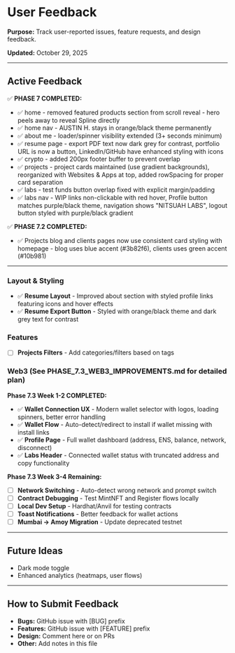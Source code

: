 # User Feedback

**Purpose:** Track user-reported issues, feature requests, and design feedback.

**Updated:** October 29, 2025

---

## Active Feedback

✅ **PHASE 7 COMPLETED:**

- ✅ home - removed featured products section from scroll reveal - hero peels away to reveal Spline directly
- ✅ home nav - AUSTIN H. stays in orange/black theme permanently
- ✅ about me - loader/spinner visibility extended (3+ seconds minimum)
- ✅ resume page - export PDF text now dark grey for contrast, portfolio URL is now a button, LinkedIn/GitHub have enhanced styling with icons
- ✅ crypto - added 200px footer buffer to prevent overlap
- ✅ projects - project cards maintained (use gradient backgrounds), reorganized with Websites & Apps at top, added rowSpacing for proper card separation
- ✅ labs - test funds button overlap fixed with explicit margin/padding
- ✅ labs nav - WIP links non-clickable with red hover, Profile button matches purple/black theme, navigation shows "NITSUAH LABS", logout button styled with purple/black gradient

✅ **PHASE 7.2 COMPLETED:**

- ✅ Projects blog and clients pages now use consistent card styling with homepage - blog uses blue accent (#3b82f6), clients uses green accent (#10b981)

---

### Layout & Styling

- ✅ **Resume Layout** - Improved about section with styled profile links featuring icons and hover effects
- ✅ **Resume Export Button** - Styled with orange/black theme and dark grey text for contrast

### Features

- [ ] **Projects Filters** - Add categories/filters based on tags

### Web3 (See PHASE_7.3_WEB3_IMPROVEMENTS.md for detailed plan)

**Phase 7.3 Week 1-2 COMPLETED:**

- ✅ **Wallet Connection UX** - Modern wallet selector with logos, loading spinners, better error handling
- ✅ **Wallet Flow** - Auto-detect/redirect to install if wallet missing with install links
- ✅ **Profile Page** - Full wallet dashboard (address, ENS, balance, network, disconnect)
- ✅ **Labs Header** - Connected wallet status with truncated address and copy functionality

**Phase 7.3 Week 3-4 Remaining:**

- [ ] **Network Switching** - Auto-detect wrong network and prompt switch
- [ ] **Contract Debugging** - Test MintNFT and Register flows locally
- [ ] **Local Dev Setup** - Hardhat/Anvil for testing contracts
- [ ] **Toast Notifications** - Better feedback for wallet actions
- [ ] **Mumbai → Amoy Migration** - Update deprecated testnet

---

## Future Ideas

- Dark mode toggle
- Enhanced analytics (heatmaps, user flows)

---

## How to Submit Feedback

- **Bugs:** GitHub issue with [BUG] prefix
- **Features:** GitHub issue with [FEATURE] prefix
- **Design:** Comment here or on PRs
- **Other:** Add notes in this file
